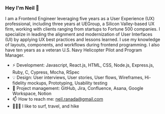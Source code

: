 ### Hey I'm Neil 👋
 
I am a Frontend Engineer leveraging five years as a User Experience (UX) professional, including three years at UEGroup, a Silicon Valley-based UX firm, working with clients ranging from startups to Fortune 500 companies. I specialize in leading the alignment and modernization of User Interfaces (UI) by applying UX best practices and lessons learned. I use my knowledge of layouts, components, and workflows during frontend programming. I also have ten years as a veteran U.S. Navy Helicopter Pilot and Program Manager.

- ⚡️ Development: Javascript, React.js, HTML, CSS, Node.js, Express.js, Ruby, C, Cypress, Mocha, RSpec
- 💡 Design: User interviews, User stories, User flows, Wireframes, Hi-fidelity mockups, Prototyping, Usability testing
- 🚀 Project management: GitHub, Jira, Confluence, Asana, Google Workspace, Notion
- 📫 How to reach me: neil.ranada@gmail.com
- 🏄🏻‍♂️ I like to surf, travel, and hike
